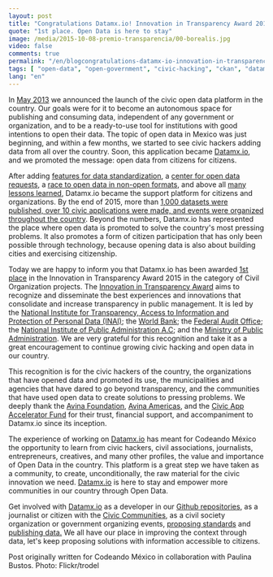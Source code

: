 ```yaml
---
layout: post
title: "Congratulations Datamx.io! Innovation in Transparency Award 2015"
quote: "1st place. Open Data is here to stay"
image: /media/2015-10-08-premio-transparencia/00-borealis.jpg
video: false
comments: true
permalink: "/en/blogcongratulations-datamx-io-innovation-in-transparency-award-2015/"
tags: [ "open-data", "open-government", "civic-hacking", "ckan", "datamx", "transparency", "inai", "civic-app-accelerator-fund", "avina", "codeando-mexico" ]
lang: "en"
---
```


In [May 2013](https://web.archive.org/web/20130618120954/http://blog.codeandomexico.org/) we announced the launch of the civic open data platform in the country. Our goals were for it to become an autonomous space for publishing and consuming data, independent of any government or organization, and to be a ready-to-use tool for institutions with good intentions to open their data. The topic of open data in Mexico was just beginning, and within a few months, we started to see civic hackers adding data from all over the country. Soon, this application became [Datamx.io](http://datamx.io), and we promoted the message: open data from citizens for citizens.

After adding [features for data standardization](http://blog.codeandomexico.org/2015/06/22/limpia-tus-datos-en-la-nube-open-refine-en-datamx/), a [center for open data requests](http://blog.codeandomexico.org/2014/08/28/centro-de-apertura-de-datos/), a [race to open data in non-open formats](https://www.fayerwayer.com/2015/02/inicia-la-carrera-por-abrir-los-datos-publicos-de-mexico/), and above all [many lessons learned](http://blog.codeandomexico.org/2014/09/19/datamx-a-un-anio/), Datamx.io became the support platform for citizens and organizations. By the end of 2015, more than [1,000 datasets were published, over 10 civic applications were made, and events were organized throughout the country](http://2015.datamx.io/). Beyond the numbers, Datamx.io has represented the place where open data is promoted to solve the country's most pressing problems. It also promotes a form of citizen participation that has only been possible through technology, because opening data is also about building cities and exercising citizenship.

Today we are happy to inform you that Datamx.io has been awarded [1st place](http://premiotransparencia.org.mx/SitePages/TrabajosGanadores.aspx) in the Innovation in Transparency Award 2015 in the category of Civil Organization projects. The [Innovation in Transparency Award](http://premiotransparencia.org.mx/) aims to recognize and disseminate the best experiences and innovations that consolidate and increase transparency in public management. It is led by the [National Institute for Transparency, Access to Information and Protection of Personal Data (INAI)](http://www.inai.org.mx/); the [World Bank](http://www.worldbank.org/); the [Federal Audit Office](http://www.asf.gob.mx/Default/Index); the [National Institute of Public Administration A.C](http://www.inap.mx/portal/); and the [Ministry of Public Administration](http://www.funcionpublica.gob.mx/). We are very grateful for this recognition and take it as a great encouragement to continue growing civic hacking and open data in our country.

This recognition is for the civic hackers of the country, the organizations that have opened data and promoted its use, the municipalities and agencies that have dared to go beyond transparency, and the communities that have used open data to create solutions to pressing problems. We deeply thank the [Avina Foundation](http://www.avina.net/), [Avina Americas](http://www.avinaamericas.org/), and the [Civic App Accelerator Fund](http://appcivico.net/) for their trust, financial support, and accompaniment to Datamx.io since its inception.

The experience of working on [Datamx.io](http://datamx.io/) has meant for Codeando México the opportunity to learn from civic hackers, civil associations, journalists, entrepreneurs, creatives, and many other profiles, the value and importance of Open Data in the country. This platform is a great step we have taken as a community, to create, unconditionally, the raw material for the civic innovation we need. [Datamx.io](http://datamx.io/) is here to stay and empower more communities in our country through Open Data.

Get involved with [Datamx.io](http://datamx.io/) as a developer in our [Github repositories](https://github.com/codeandomexico), as a journalist or citizen with the [Civic Communities](http://slackformexico.herokuapp.com), as a civil society organization or government organizing events, [proposing standards](http://estandares.datamx.io/) and [publishing data.](http://datamx.io/) We all have our place in improving the context through data, let's keep proposing solutions with information accessible to citizens.

Post originally written for Codeando México in collaboration with Paulina Bustos.
Photo: Flickr/trodel
